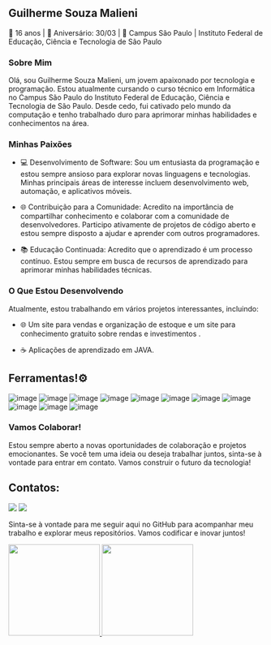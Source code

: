 ## Guilherme Souza Malieni

🎂 16 anos | 📅 Aniversário: 30/03 | 🏫 Campus São Paulo | Instituto Federal de Educação, Ciência e Tecnologia de São Paulo

### Sobre Mim

Olá, sou Guilherme Souza Malieni, um jovem apaixonado por tecnologia e programação. Estou atualmente cursando o curso técnico em Informática no Campus São Paulo do Instituto Federal de Educação, Ciência e Tecnologia de São Paulo. Desde cedo, fui cativado pelo mundo da computação e tenho trabalhado duro para aprimorar minhas habilidades e conhecimentos na área.

### Minhas Paixões

- 💻 Desenvolvimento de Software: Sou um entusiasta da programação e estou sempre ansioso para explorar novas linguagens e tecnologias. Minhas principais áreas de interesse incluem desenvolvimento web, automação, e aplicativos móveis.

- 🌐 Contribuição para a Comunidade: Acredito na importância de compartilhar conhecimento e colaborar com a comunidade de desenvolvedores. Participo ativamente de projetos de código aberto e estou sempre disposto a ajudar e aprender com outros programadores.

- 📚 Educação Continuada: Acredito que o aprendizado é um processo contínuo. Estou sempre em busca de recursos de aprendizado para aprimorar minhas habilidades técnicas.

### O Que Estou Desenvolvendo

Atualmente, estou trabalhando em vários projetos interessantes, incluindo:

- 🌐 Um site para vendas e organização de estoque e um site para conhecimento gratuito sobre rendas e investimentos .

- ☕ Aplicações de aprendizado em JAVA.



## Ferramentas!⚙
 ![image](https://github.com/Malieni/Malieni/assets/137828338/62cd89a8-f0c4-4e34-9669-20a5f333bdcc) 
      ![image](https://github.com/Malieni/Malieni/assets/137828338/c22d20d3-dbfa-4475-931f-2e058520e124)
         ![image](https://github.com/Malieni/Malieni/assets/137828338/e30c0e35-0fa1-4425-be26-0268dabe9040)
      ![image](https://github.com/Malieni/Malieni/assets/137828338/84ed4865-e647-468f-9f62-4fb07e761350)
      ![image](https://github.com/Malieni/Malieni/assets/137828338/0befd7fc-4a55-4dc7-8691-4a9c518184cd)
    ![image](https://github.com/Malieni/Malieni/assets/137828338/1f520f9d-8824-4790-9fdd-19bdd7e35823)
     ![image](https://github.com/Malieni/Malieni/assets/137828338/2d9fbc4d-7589-4f72-af53-d95dff7024f7)
     ![image](https://github.com/Malieni/Malieni/assets/137828338/85c8cddc-3d50-431d-8359-01fba160d24f)
     ![image](https://github.com/Malieni/Malieni/assets/137828338/585a5fa0-7225-4d9a-9e98-6cc9179481cf)
    ![image](https://github.com/Malieni/Malieni/assets/137828338/e0291422-2a82-4003-a617-19f9c475d8b2)
    ![image](https://github.com/Malieni/Malieni/assets/137828338/88ece4fd-f071-4907-9cb0-fcbd7f1c1d83)

### Vamos Colaborar!

Estou sempre aberto a novas oportunidades de colaboração e projetos emocionantes. Se você tem uma ideia ou deseja trabalhar juntos, sinta-se à vontade para entrar em contato. Vamos construir o futuro da tecnologia!


## Contatos:

<div>
<a href="https://instagram.com/gui.souza_s2" target="_blank"><img loading="lazy" src="https://img.shields.io/badge/-Instagram-%23E4405F?style=for-the-badge&logo=instagram&logoColor=white" target="_blank"></a>
<a href = "mailto:contato@Guilherme Souza Malieni"><img loading="lazy" src="https://img.shields.io/badge/Gmail-D14836?style=for-the-badge&logo=gmail&logoColor=white" target="_blank"></a> 
</div>


Sinta-se à vontade para me seguir aqui no GitHub para acompanhar meu trabalho e explorar meus repositórios. Vamos codificar e inovar juntos!


<div>
<a href="https://github.com/Malieni">
<img loading="lazy" height="180em" src="https://github-readme-stats.vercel.app/api/top-langs/?username=Malieni&layout=compact&langs_count=7&theme=dracula"/>
<img loading="lazy" height="180em" src="https://github-readme-stats.vercel.app/api?username=Malieni&show_icons=true&theme=dracula&include_all_commits=true&count_private=true"/>
</div>
